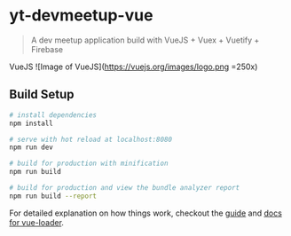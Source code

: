 # yt-devmeetup-vue

> A dev meetup application build with VueJS + Vuex + Vuetify + Firebase

VueJS
![Image of VueJS](https://vuejs.org/images/logo.png =250x)

## Build Setup

``` bash
# install dependencies
npm install

# serve with hot reload at localhost:8080
npm run dev

# build for production with minification
npm run build

# build for production and view the bundle analyzer report
npm run build --report
```

For detailed explanation on how things work, checkout the [guide](http://vuejs-templates.github.io/webpack/) and [docs for vue-loader](http://vuejs.github.io/vue-loader).
